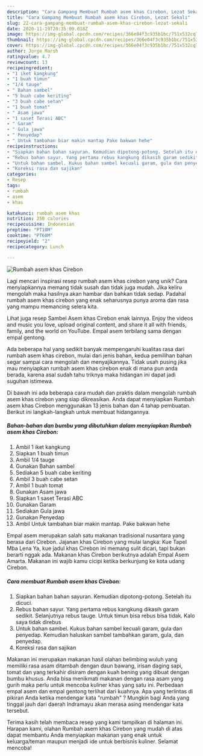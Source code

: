 ```yaml
---
description: "Cara Gampang Membuat Rumbah asem khas Cirebon, Lezat Sekali"
title: "Cara Gampang Membuat Rumbah asem khas Cirebon, Lezat Sekali"
slug: 22-cara-gampang-membuat-rumbah-asem-khas-cirebon-lezat-sekali
date: 2020-11-19T20:35:00.018Z
image: https://img-global.cpcdn.com/recipes/366e04f3c935b1bc/751x532cq70/rumbah-asem-khas-cirebon-foto-resep-utama.jpg
thumbnail: https://img-global.cpcdn.com/recipes/366e04f3c935b1bc/751x532cq70/rumbah-asem-khas-cirebon-foto-resep-utama.jpg
cover: https://img-global.cpcdn.com/recipes/366e04f3c935b1bc/751x532cq70/rumbah-asem-khas-cirebon-foto-resep-utama.jpg
author: Jorge Marsh
ratingvalue: 4.7
reviewcount: 13
recipeingredient:
- "1 iket kangkung"
- "1 buah timun"
- "1/4 tauge"
- " Bahan sambel"
- "5 buah cabe keriting"
- "3 buah cabe setan"
- "1 buah tomat"
- " Asam jawa"
- "1 saset Terasi ABC"
- " Garam"
- " Gula jawa"
- " Penyedap"
- " Untuk tambahan biar makin mantap Pake bakwan hehe"
recipeinstructions:
- "Siapkan bahan bahan sayuran. Kemudian dipotong-potong. Setelah itu dicuci."
- "Rebus bahan sayur. Yang pertama rebus kangkung dikasih garam sedikit. Selanjutnya rebus tauge. Untuk timun bisa rebus bisa tidak. Kalo saya tidak direbus"
- "Untuk bahan sambel. Kukus bahan sambel kecuali garam, gula dan penyedap. Kemudian haluskan sambel tambahkan garam, gula, dan penyedap."
- "Koreksi rasa dan sajikan"
categories:
- Resep
tags:
- rumbah
- asem
- khas

katakunci: rumbah asem khas 
nutrition: 258 calories
recipecuisine: Indonesian
preptime: "PT10M"
cooktime: "PT60M"
recipeyield: "2"
recipecategory: Lunch

---
```



![Rumbah asem khas Cirebon](https://img-global.cpcdn.com/recipes/366e04f3c935b1bc/751x532cq70/rumbah-asem-khas-cirebon-foto-resep-utama.jpg)

Lagi mencari inspirasi resep rumbah asem khas cirebon yang unik? Cara menyiapkannya memang tidak susah dan tidak juga mudah. Jika keliru mengolah maka hasilnya akan hambar dan bahkan tidak sedap. Padahal rumbah asem khas cirebon yang enak seharusnya punya aroma dan rasa yang mampu memancing selera kita.

Lihat juga resep Sambel Asem khas Cirebon enak lainnya. Enjoy the videos and music you love, upload original content, and share it all with friends, family, and the world on YouTube. Empal asem terbilang sama dengan empal gentong.

Ada beberapa hal yang sedikit banyak mempengaruhi kualitas rasa dari rumbah asem khas cirebon, mulai dari jenis bahan, kedua pemilihan bahan segar sampai cara mengolah dan menyajikannya. Tidak usah pusing jika mau menyiapkan rumbah asem khas cirebon enak di mana pun anda berada, karena asal sudah tahu triknya maka hidangan ini dapat jadi suguhan istimewa.


Di bawah ini ada beberapa cara mudah dan praktis dalam mengolah rumbah asem khas cirebon yang siap dikreasikan. Anda dapat menyiapkan Rumbah asem khas Cirebon menggunakan 13 jenis bahan dan 4 tahap pembuatan. Berikut ini langkah-langkah untuk membuat hidangannya.

<!--inarticleads1-->

##### Bahan-bahan dan bumbu yang dibutuhkan dalam menyiapkan Rumbah asem khas Cirebon:

1. Ambil 1 iket kangkung
1. Siapkan 1 buah timun
1. Ambil 1/4 tauge
1. Gunakan  Bahan sambel
1. Sediakan 5 buah cabe keriting
1. Ambil 3 buah cabe setan
1. Ambil 1 buah tomat
1. Gunakan  Asam jawa
1. Siapkan 1 saset Terasi ABC
1. Gunakan  Garam
1. Sediakan  Gula jawa
1. Gunakan  Penyedap
1. Ambil  Untuk tambahan biar makin mantap. Pake bakwan hehe


Empal asem merupakan salah satu makanan tradisional nusantara yang berasa dari Cirebon. Jajanan khas Cirebon yang mulai langka: Kue Tapel Mba Lena Ya, kue jadul khas Cirebon ini memang sulit dicari, tapi bukan berarti nggak ada. Makanan khas Cirebon berikutnya adalah Empal Asem Amarta. Makanan ini wajib kamu cicipi ketika berkunjung ke kota udang Cirebon. 

<!--inarticleads2-->

##### Cara membuat Rumbah asem khas Cirebon:

1. Siapkan bahan bahan sayuran. Kemudian dipotong-potong. Setelah itu dicuci.
1. Rebus bahan sayur. Yang pertama rebus kangkung dikasih garam sedikit. Selanjutnya rebus tauge. Untuk timun bisa rebus bisa tidak. Kalo saya tidak direbus
1. Untuk bahan sambel. Kukus bahan sambel kecuali garam, gula dan penyedap. Kemudian haluskan sambel tambahkan garam, gula, dan penyedap.
1. Koreksi rasa dan sajikan


Makanan ini merupakan makanan hasil olahan belimbing wuluh yang memiliki rasa asam ditambah dengan daun bawang, irisan daging sapi, tomat dan yang terkahir disiram dengan kuah bening yang dibuat dengan bumbu khusus. Anda bisa menikmati makanan dengan rasa asam yang gurih maka perlu untuk mencoba kuliner khas yang satu ini. Perbedaan empal asem dan empal gentong terlihat dari kuahnya. Apa yang terlintas di pikiran Anda ketika mendengar kata &#34;rumbah&#34; ? Mungkin bagi Anda yang tinggal jauh dari daerah Indramayu akan merasa asing mendengar kata tersebut. 

Terima kasih telah membaca resep yang kami tampilkan di halaman ini. Harapan kami, olahan Rumbah asem khas Cirebon yang mudah di atas dapat membantu Anda menyiapkan makanan yang enak untuk keluarga/teman maupun menjadi ide untuk berbisnis kuliner. Selamat mencoba!
